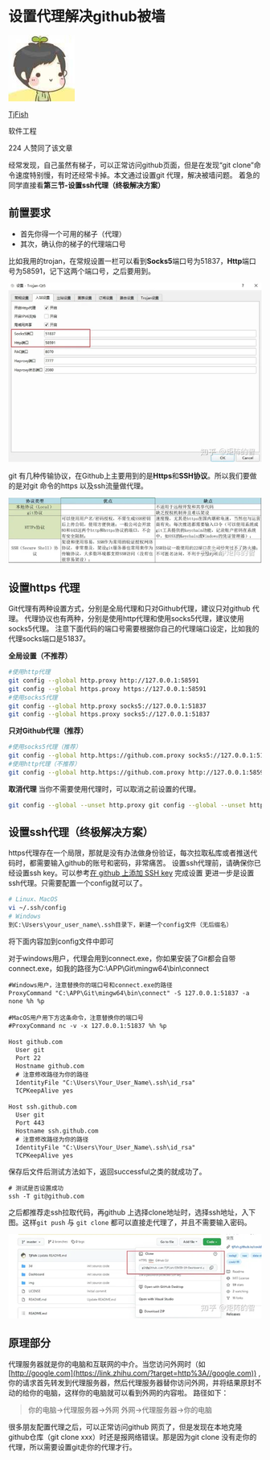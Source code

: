 # 设置代理解决github被墙

[![TjFish](image/v2-e6edc4fa4161368a0ac2541c132e7663_l.jpg)](https://www.zhihu.com/people/ju-zhen-de-zhi-9)

[TjFish](https://www.zhihu.com/people/ju-zhen-de-zhi-9)

软件工程

224 人赞同了该文章



经常发现，自己虽然有梯子，可以正常访问github页面，但是在发现“git clone”命令速度特别慢，有时还经常卡掉。本文通过设置git 代理，解决被墙问题。
着急的同学直接看**第三节-设置ssh代理（终极解决方案）**

##  前置要求

- 首先你得一个可用的梯子（代理）
- 其次，确认你的梯子的代理端口号

比如我用的trojan，在常规设置一栏可以看到**Socks5**端口号为51837，**Http**端口号为58591，记下这两个端口号，之后要用到。

![img](image/v2-340b1dea4f9ae992103f966f686a7ad9_720w.webp)


git 有几种传输协议，在Github上主要用到的是**Https**和**SSH协议**。所以我们要做的是对git 命令的https 以及ssh流量做代理。

![img](image/v2-a2013429bae1cbaa95202437b78c0444_720w.webp)

##  设置https 代理


Git代理有两种设置方式，分别是全局代理和只对Github代理，建议只对github 代理。
代理协议也有两种，分别是使用http代理和使用socks5代理，建议使用socks5代理。
注意下面代码的端口号需要根据你自己的代理端口设定，比如我的代理socks端口是51837。


**全局设置（不推荐）**

```bash
#使用http代理 
git config --global http.proxy http://127.0.0.1:58591
git config --global https.proxy https://127.0.0.1:58591
#使用socks5代理
git config --global http.proxy socks5://127.0.0.1:51837
git config --global https.proxy socks5://127.0.0.1:51837
```


**只对Github代理（推荐）**

```bash
#使用socks5代理（推荐）
git config --global http.https://github.com.proxy socks5://127.0.0.1:51837
#使用http代理（不推荐）
git config --global http.https://github.com.proxy http://127.0.0.1:58591
```


**取消代理**
当你不需要使用代理时，可以取消之前设置的代理。

```bash
git config --global --unset http.proxy git config --global --unset https.proxy
```

##  设置ssh代理（终极解决方案）


https代理存在一个局限，那就是没有办法做身份验证，每次拉取私库或者推送代码时，都需要输入github的账号和密码，非常痛苦。
设置ssh代理前，请确保你已经设置ssh key。可以参考[在 github 上添加 SSH key](https://link.zhihu.com/?target=https%3A//tjfish.github.io/posts/%E5%9C%A8github%E4%B8%8A%E6%B7%BB%E5%8A%A0SSH-key/) 完成设置
更进一步是设置ssh代理。只需要配置一个config就可以了。

```bash
# Linux、MacOS
vi ~/.ssh/config
# Windows 
到C:\Users\your_user_name\.ssh目录下，新建一个config文件（无后缀名）
```


将下面内容加到config文件中即可

对于windows用户，代理会用到connect.exe，你如果安装了Git都会自带connect.exe，如我的路径为C:\APP\Git\mingw64\bin\connect

```text
#Windows用户，注意替换你的端口号和connect.exe的路径
ProxyCommand "C:\APP\Git\mingw64\bin\connect" -S 127.0.0.1:51837 -a none %h %p

#MacOS用户用下方这条命令，注意替换你的端口号
#ProxyCommand nc -v -x 127.0.0.1:51837 %h %p

Host github.com
  User git
  Port 22
  Hostname github.com
  # 注意修改路径为你的路径
  IdentityFile "C:\Users\Your_User_Name\.ssh\id_rsa"
  TCPKeepAlive yes

Host ssh.github.com
  User git
  Port 443
  Hostname ssh.github.com
  # 注意修改路径为你的路径
  IdentityFile "C:\Users\Your_User_Name\.ssh\id_rsa"
  TCPKeepAlive yes
```


保存后文件后测试方法如下，返回successful之类的就成功了。

```text
# 测试是否设置成功
ssh -T git@github.com
```


之后都推荐走ssh拉取代码，再github 上选择clone地址时，选择ssh地址，入下图。这样`git push` 与 `git clone` 都可以直接走代理了，并且不需要输入密码。

![img](image/v2-0e58a44f513be7005919b320222f2985_720w.webp)

##  原理部分


代理服务器就是你的电脑和互联网的中介。当您访问外网时（如[http://google.com](https://link.zhihu.com/?target=http%3A//google.com)) , 你的请求首先转发到代理服务器，然后代理服务器替你访问外网，并将结果原封不动的给你的电脑，这样你的电脑就可以看到外网的内容啦。
路径如下：

> 你的电脑->代理服务器->外网
> 外网->代理服务器->你的电脑


很多朋友配置代理之后，可以正常访问github 网页了，但是发现在本地克隆github仓库（git clone xxx）时还是报网络错误。那是因为git clone 没有走你的代理，所以需要设置git走你的代理才行。
